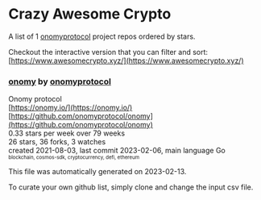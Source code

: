 # Crazy Awesome Crypto
A list of 1 [onomyprotocol](https://github.com/onomyprotocol) project repos ordered by stars.  

Checkout the interactive version that you can filter and sort: 
[https://www.awesomecrypto.xyz/](https://www.awesomecrypto.xyz/)  


### [onomy](https://github.com/onomyprotocol/onomy) by [onomyprotocol](https://github.com/onomyprotocol)  
Onomy protocol  
[https://onomy.io/](https://onomy.io/)  
[https://github.com/onomyprotocol/onomy](https://github.com/onomyprotocol/onomy)  
0.33 stars per week over 79 weeks  
26 stars, 36 forks, 3 watches  
created 2021-08-03, last commit 2023-02-06, main language Go  
<sub><sup>blockchain, cosmos-sdk, cryptocurrency, defi, ethereum</sup></sub>


This file was automatically generated on 2023-02-13.  

To curate your own github list, simply clone and change the input csv file.  